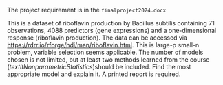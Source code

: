 The project requirement is in the `finalproject2024.docx`

This is a dataset of riboflavin production by Bacillus subtilis containing 71 observations, 4088 predictors (gene expressions) and a one-dimensional response (riboflavin production). The data can be accessed via https://rdrr.io/rforge/hdi/man/riboflavin.html. This is large-p small-n problem, variable selection seems applicable. The number of models chosen is not limited, but at least two methods learned from the course ($textit{Nonparametric Statistics}$)should be included. Find the most appropriate model and explain it. A printed report is required.

